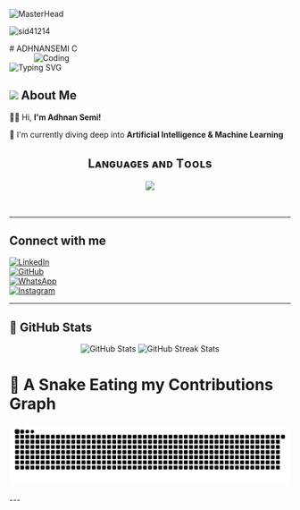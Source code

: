 ![MasterHead](https://user-images.githubusercontent.com/74038190/225813708-98b745f2-7d22-48cf-9150-083f1b00d6c9.gif)
<p align="left"> <img src="https://komarev.com/ghpvc/?username=sid41214&label=Profile%20views&color=0e75b6&style=flat" alt="sid41214" /> </p># ADHNANSEMI C
<img align="right" alt="Coding" width="460" src="https://media.giphy.com/media/qgQUggAC3Pfv687qPC/giphy.gif">

![Typing SVG](https://readme-typing-svg.herokuapp.com?font=ROBOT&size=25&color=39FF14&background=000000&center=true&vCenter=true&width=490&lines=%3E+Welcome+to+my+GitHub+profile...!)
## <img src="https://c.tenor.com/NCRHhqkXrJYAAAAi/programmers-go-internet.gif" width="25">  <b>About Me</b> 

👨‍💻 Hi, **I'm Adhnan Semi!**

🌱 I'm currently diving deep into **Artificial Intelligence & Machine Learning**  

<h2 align="center">Lᴀɴɢᴜᴀɢᴇs ᴀɴᴅ Tᴏᴏʟs</h2> 
<p align="center">
<img width="500px" src="https://skillicons.dev/icons?i=py,html,react,git,github,linkedin,vscode,windows,linux&perline=10" />
</p>
<br />

---

##  Connect with me  

[![LinkedIn](https://img.shields.io/badge/LinkedIn-0A66C2?style=for-the-badge&logo=linkedin&logoColor=white)](https://www.linkedin.com/in/adhnan-semi-b159b0321)  
[![GitHub](https://img.shields.io/badge/GitHub-181717?style=for-the-badge&logo=github&logoColor=white)](https://github.com/adhnan-alt)  
[![WhatsApp](https://img.shields.io/badge/WhatsApp-25D366?style=for-the-badge&logo=whatsapp&logoColor=white)](https://wa.me/9539860533)  
[![Instagram](https://img.shields.io/badge/Instagram-E4405F?style=for-the-badge&logo=instagram&logoColor=white)](https://www.instagram.com/adhnan_s_e_m_i/)  


---

 ## 🌟 GitHub Stats  
<p align="center">
  <img src="https://github-readme-stats.vercel.app/api?username=adhnan-alt&show_icons=true&theme=radical" alt="GitHub Stats" />
  <img src="https://github-readme-streak-stats.herokuapp.com/?user=adhnan-alt&theme=radical" alt="GitHub Streak Stats" />
</p>

# 🐍 A Snake Eating my Contributions Graph
	
<p align = "center">
	<img src = "https://github.com/7oSkaaa/7oSkaaa/blob/output/github-contribution-grid-snake.svg?" alt = "Snake Game"/>
</p>
---
